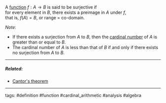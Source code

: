 A [function](function.md) $f:A\to B$ is said to be surjective if  
for every element in $B$, there exists a preimage in $A$ under $f$,  
that is, $f(A)=B$, or range = co-domain.

*Note*:

* If there exists a surjection from $A$ to $B$, then the [cardinal number](cardinal%20number.md) of $A$ is greater than or equal to $B$.
* The cardinal number of $A$ is less than that of $B$ if and only if there exists no surjection from $A$ to $B$.

---

##### Related:

* [Cantor's theorem](Cantor's%20theorem.md)

---

tags: #definition #function #cardinal_arithmetic #analysis #algebra 
